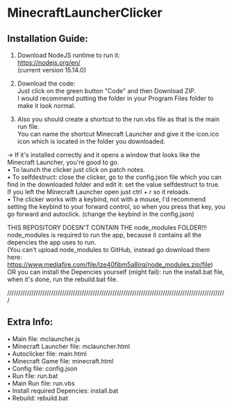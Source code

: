 # MinecraftLauncherClicker
## Installation Guide:

1. Download NodeJS runtime to run it:  
https://nodejs.org/en/  
(current version 15.14.0)  

2. Download the code:  
Just click on the green button "Code" and then Download ZIP.  
I would recommend putting the folder in your Program Files folder to make it look normal.  

3. Also you should create a shortcut to the run.vbs file as that is the main run file.  
You can name the shortcut Minecraft Launcher and give it the icon.ico icon which is located in the folder you downloaded.  

-> If it's installed correctly and it opens a window that looks like the Minecraft Launcher, you're good to go.  
• To launch the clicker just click on patch notes.  
• To selfdestruct: close the clicker, go to the config.json file which you can find in the downloaded folder and edit it: set the value selfdestruct to true.  
If you left the Minecraft Launcher open just ctrl + r so it reloads.  
• The clicker works with a keybind, not with a mouse, I'd recommend setting the keybind to your forward control, so when you press that key, you go forward and autoclick. (change the keybind in the config.json)  

THIS REPOSITORY DOESN'T CONTAIN THE node_modules FOLDER!!!  
node_modules is required to run the app, because it contains all the depencies the app uses to run.  
(You can't upload node_modules to GitHub, instead go download them here: https://www.mediafire.com/file/lze40fibm5a8irq/node_modules.zip/file)  
OR you can install the Depencies yourself (might fail): run the install.bat file, when it's done, run the rebuild.bat file.  

////////////////////////////////////////////////////////////////////////////////////////////////////  

## Extra Info:  
• Main file: mclauncher.js  
• Minecraft Launcher file: mclauncher.html  
• Autoclicker file: main.html  
• Minecraft Game file: minecraft.html  
• Config file: config.json  
• Run file: run.bat  
• Main Run file: run.vbs  
• Install required Depencies: install.bat  
• Rebuild: rebuild.bat  
